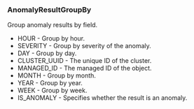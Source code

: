 ### AnomalyResultGroupBy
Group anomaly results by field.

- HOUR - Group by hour.
- SEVERITY - Group by severity of the anomaly.
- DAY - Group by day.
- CLUSTER_UUID - The unique ID of the cluster.
- MANAGED_ID - The managed ID of the object.
- MONTH - Group by month.
- YEAR - Group by year.
- WEEK - Group by week.
- IS_ANOMALY - Specifies whether the result is an anomaly.
